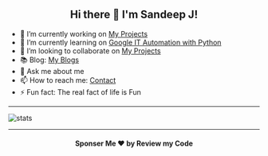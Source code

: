<h2 align="center"> Hi there 👋 I'm Sandeep J! </h2>


- 🔭 I’m currently working on [My Projects](https://github.com/sanhax7?tab=repositories)
- 🌱 I’m currently learning on [Google IT Automation with Python](https://www.coursera.org/professional-certificates/google-it-automation?)
- 👯 I’m looking to collaborate on [My Projects](https://github.com/sanhax7?tab=repositories)
- 📚 Blog: [My Blogs](https://sanhax7.github.io/posts)
- 💬 Ask me about me
- 📫 How to reach me: [Contact](https://sanhax7.github.io/contact)
- ⚡ Fun fact: The real fact of life is Fun

<hr>

<img align="center" src="https://github-readme-stats.vercel.app/api?username=sanhax7&show_icons=true" alt="stats">

<hr>

<h4 align="center"> Sponser Me ❤️ by Review my Code </h4>
